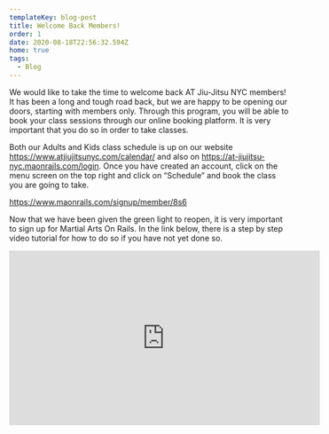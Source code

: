 ```yaml
---
templateKey: blog-post
title: Welcome Back Members!
order: 1
date: 2020-08-18T22:56:32.594Z
home: true
tags:
  - Blog
---
```

We would like to take the time to welcome back AT Jiu-Jitsu NYC members! It has been a long and tough road back, but we are happy to be opening our doors, starting with members only. Through this program, you will be able to book your class sessions through our online booking platform. It is very important that you do so in order to take classes.

Both our Adults and Kids class schedule is up on our website https://www.atjiujitsunyc.com/calendar/ and also on https://at-jiujitsu-nyc.maonrails.com/login. Once you have created an account, click on the menu screen on the top right and click on “Schedule” and book the class you are going to take.

<https://www.maonrails.com/signup/member/8s6>

Now that we have been given the green light to reopen, it is very important to sign up for Martial Arts On Rails. In the link below, there is a step by step video tutorial for how to do so if you have not yet done so.

<iframe width="560" height="315" src="https://www.youtube.com/embed/Pna2MyGY56A" frameborder="0" allow="accelerometer; autoplay; encrypted-media; gyroscope; picture-in-picture" allowfullscreen></iframe>
